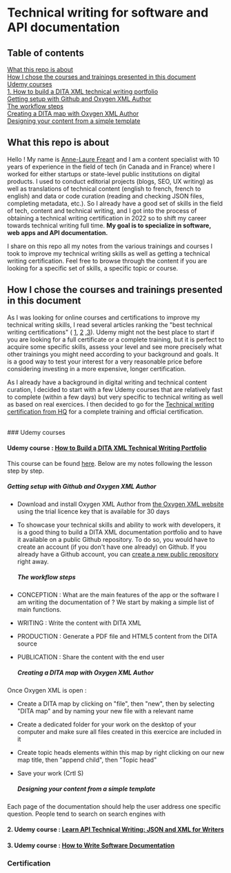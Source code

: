 # Technical writing for software and API documentation 

## Table of contents

[What this repo is about](#What-this-repo-is-about)</br>
[How I chose the courses and trainings presented in this document](How-I-chose-the-courses-presented-in-this-document)</br>
      [Udemy courses](#Udemy-courses)</br>
             [1. How to build a DITA XML technical writing portfolio](#How-to-build-a-DITA-XML-technical-writing-portfolio)</br>
                   [Getting setup with Github and Oxygen XML Author](#Getting-setup-with-Github-and-Oxygen-XML-Author)</br>
                   [The workflow steps](#The-workflow-steps)</br>
                   [Creating a DITA map with Oxygen XML Author](Creating-a-DITA-map-with-Oxygen-XML-Author)</br>
                   [Designing your content from a simple template](Designing-your-content-from-a-simple-template)</br>

## What this repo is about

Hello ! My name is [Anne-Laure Freant](https://www.linkedin.com/in/annelaurefreant/) and I am a content specialist with 10 years of experience in the field of tech 
(in Canada and in France) where I worked for either startups or state-level public institutions on digital products. I used to conduct editorial projects (blogs, SEO, UX writing) as well as translations of technical content (english to french, french to english) and data or code curation (reading and checking JSON files, completing metadata, etc.). So I already have a good set of skills in the field of tech, content and technical writing, and I got into the process of obtaining a technical writing certification in 2022 so to shift my career towards technical writing full time. 
**My goal is to specialize in software, web apps and API documentation.**

I share on this repo all my notes from the various trainings and courses I took to improve my technical writing skills as well as getting a technical writing certification. Feel free to browse through the content if you are looking for a specific set of skills, a specific topic or course.

## How I chose the courses and trainings presented in this document

As I was looking for online courses and certifications to improve my technical writing skills, I read several articles ranking the "best technical writing certifications" ( [1](https://www.squibler.io/blog/technical-writing-certification/), [2](https://productmanagerhq.com/technical-writing-certification/) ,[3](https://www.thecareerproject.org/blog/best-technical-writing-courses/)). Udemy might not the best place to start if you are looking for a full certificate or a complete training, but it is perfect to acquire some specific skills, assess your level and see more precisely what other trainings you might need according to your background and goals. It is a good way to test your interest for a very reasonable price before considering investing in a more expensive, longer certification.

As I already have a background in digital writing and technical content curation, I decided to start with a few Udemy courses that are relatively fast to complete (within a few days) but very specific to technical writing as well as based on real exercices. I then decided to go for the [Technical writing certification from HQ](https://technicalwriterhq.com/technical-writing-certification/) for a complete training and official certification.


</br>
### Udemy courses

#### Udemy course : [How to Build a DITA XML Technical Writing Portfolio](https://www.udemy.com/course/how-to-build-a-dita-xml-technical-writing-portfolio)

This course can be found [here](https://www.udemy.com/course/how-to-build-a-dita-xml-technical-writing-portfolio).
Below are my notes following the lesson step by step.

   ##### Getting setup with Github and Oxygen XML Author

- Download and install Oxygen XML Author from [the Oxygen XML website](https://www.oxygenxml.com/xml_author/download_oxygenxml_author.html) using the trial licence key that is available for 30 days
- To showcase your technical skills and ability to work with developers, it is a good thing to build a DITA XML documentation portfolio and to have it available on a public Github repository. To do so,  you would have to create an account (if you don't have one already) on Github. If you already have a Github account, you can  [create a new public repository](https://docs.github.com/en/repositories/creating-and-managing-repositories/creating-a-new-repository) right away.

  ##### The workflow steps

- CONCEPTION : What are the main features of the app or the software I am writing the documentation of ? We start by making a simple list of main functions.
- WRITING : Write the content with DITA XML
- PRODUCTION : Generate a PDF file and HTML5 content from the DITA source
- PUBLICATION : Share the content with the end user

  ##### Creating a DITA map with Oxygen XML Author

Once Oxygen XML is open :
- Create a DITA map by clicking on "file", then "new", then by selecting "DITA map" and by naming your new file with a relevant name
- Create a dedicated folder for your work on the desktop of your computer and make sure all files created in this exercice are included in it
- Create  topic heads elements within this map by right clicking on our new map title, then "append child", then "Topic head"
- Save your work (Crtl S)

  ##### Designing your content from a simple template

Each page of the documentation should help the user address one specific question. People tend to search on search engines with 

#### 2. Udemy course : [Learn API Technical Writing: JSON and XML for Writers](https://www.udemy.com/course/api-documentation-1-json-and-xml/)

#### 3. Udemy course : [How to Write Software Documentation](https://www.udemy.com/course/start-your-career-as-user-assistance-develope)

### Certification
